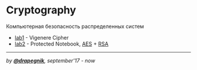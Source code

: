 # Cryptography

Компьютерная безопасность распределенных систем

* [lab1](https://github.com/Drapegnik/bsu/tree/master/cryptography/lab1) - Vigenere Cipher
* [lab2](https://github.com/Drapegnik/bsu/tree/master/cryptography/lab2) - Protected Notebook,
  [AES](https://en.wikipedia.org/wiki/Advanced_Encryption_Standard) +
  [RSA](<https://en.wikipedia.org/wiki/RSA_(cryptosystem)>)

---

_by [**@drapegnik**](https://github.com/Drapegnik), september'17 - now_
